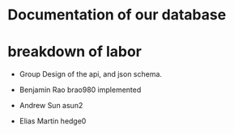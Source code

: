 # Documentation of our database

# breakdown of labor
* Group
    Design of the api, and json schema.

* Benjamin Rao brao980 
    implemented 
* Andrew Sun asun2

* Elias Martin hedge0 

